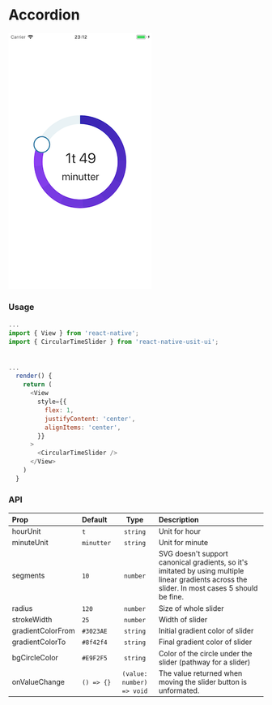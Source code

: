 # Accordion

![Screenshot of accordion](./screenshots/circularTimeSlider.png)

### Usage

```js
...
import { View } from 'react-native';
import { CircularTimeSlider } from 'react-native-usit-ui';


...
  render() {
    return (
      <View
        style={{
          flex: 1,
          justifyContent: 'center',
          alignItems: 'center',
        }}
      >
        <CircularTimeSlider />
      </View>
    )
  }
```

### API

| Prop              | Default    |           Type            | Description                                                                                                                                     |
| :---------------- | :--------- | :-----------------------: | :---------------------------------------------------------------------------------------------------------------------------------------------- |
| hourUnit          | `t`        |         `string`          | Unit for hour                                                                                                                                   |
| minuteUnit        | `minutter` |         `string`          | Unit for minute                                                                                                                                 |
| segments          | `10`       |         `number`          | SVG doesn't support canonical gradients, so it's imitated by using multiple linear gradients across the slider. In most cases 5 should be fine. |
| radius            | `120`      |         `number`          | Size of whole slider                                                                                                                            |
| strokeWidth       | `25`       |         `number`          | Width of slider                                                                                                                                 |
| gradientColorFrom | `#3023AE`  |         `string`          | Initial gradient color of slider                                                                                                                |
| gradientColorTo   | `#8f42f4`  |         `string`          | Final gradient color of slider                                                                                                                  |
| bgCircleColor     | `#E9F2F5`  |         `string`          | Color of the circle under the slider (pathway for a slider)                                                                                     |
| onValueChange     | `() => {}` | `(value: number) => void` | The value returned when moving the slider button is unformated.                                                                                 |
